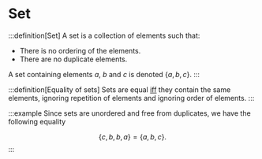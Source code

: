 # Set

:::definition[Set]
A set is a collection of elements such that:

* There is no ordering of the elements.
* There are no duplicate elements.

A set containing elements $a$, $b$ and $c$ is denoted $\{a,b,c\}$.
:::

:::definition[Equality of sets]
Sets are equal [iff]() they contain the same elements, ignoring repetition of elements and ignoring order of elements.
:::

:::example
Since sets are unordered and free from duplicates, we have the following equality

$$
\{c,b,b,a\} = \{a,b,c\}.
$$
:::

